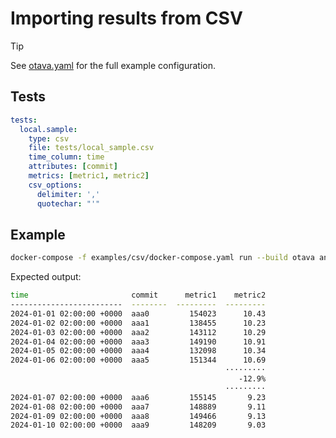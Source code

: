<!--
 Licensed to the Apache Software Foundation (ASF) under one
 or more contributor license agreements.  See the NOTICE file
 distributed with this work for additional information
 regarding copyright ownership.  The ASF licenses this file
 to you under the Apache License, Version 2.0 (the
 "License"); you may not use this file except in compliance
 with the License.  You may obtain a copy of the License at

   http://www.apache.org/licenses/LICENSE-2.0

 Unless required by applicable law or agreed to in writing,
 software distributed under the License is distributed on an
 "AS IS" BASIS, WITHOUT WARRANTIES OR CONDITIONS OF ANY
 KIND, either express or implied.  See the License for the
 specific language governing permissions and limitations
 under the License.
 -->

# Importing results from CSV

> [!TIP]
> See [otava.yaml](../examples/csv/otava.yaml) for the full example configuration.

## Tests

```yaml
tests:
  local.sample:
    type: csv
    file: tests/local_sample.csv
    time_column: time
    attributes: [commit]
    metrics: [metric1, metric2]
    csv_options:
      delimiter: ','
      quotechar: "'"
```

## Example

```bash
docker-compose -f examples/csv/docker-compose.yaml run --build otava analyze local.sample
```

Expected output:

```bash
time                       commit      metric1    metric2
-------------------------  --------  ---------  ---------
2024-01-01 02:00:00 +0000  aaa0         154023      10.43
2024-01-02 02:00:00 +0000  aaa1         138455      10.23
2024-01-03 02:00:00 +0000  aaa2         143112      10.29
2024-01-04 02:00:00 +0000  aaa3         149190      10.91
2024-01-05 02:00:00 +0000  aaa4         132098      10.34
2024-01-06 02:00:00 +0000  aaa5         151344      10.69
                                                ·········
                                                   -12.9%
                                                ·········
2024-01-07 02:00:00 +0000  aaa6         155145       9.23
2024-01-08 02:00:00 +0000  aaa7         148889       9.11
2024-01-09 02:00:00 +0000  aaa8         149466       9.13
2024-01-10 02:00:00 +0000  aaa9         148209       9.03
```
